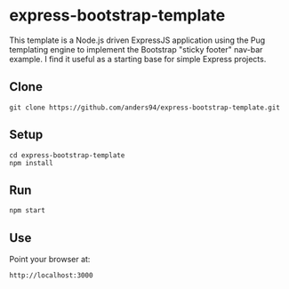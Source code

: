express-bootstrap-template
==========================
This template is a Node.js driven ExpressJS application using the Pug templating engine to
implement the Bootstrap "sticky footer" nav-bar example. I find it useful as a starting base
for simple Express projects.

Clone
-----
```
git clone https://github.com/anders94/express-bootstrap-template.git
```

Setup
-----
```
cd express-bootstrap-template
npm install
```

Run
---
```
npm start
```

Use
---
Point your browser at:
```
http://localhost:3000
```
